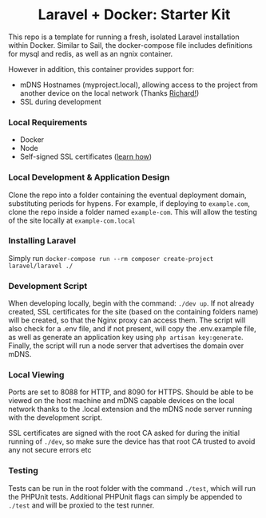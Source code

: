 <h1 align="center">Laravel + Docker: Starter Kit</h1>

This repo is a template for running a fresh, isolated Laravel installation within Docker. Similar to Sail, the docker-compose file includes definitions for mysql and redis, as well as an ngnix container.

However in addition, this container provides support for:
- mDNS Hostnames (myproject.local), allowing access to the project from another device on the local network (Thanks [Richard!](https://github.com/Richie765/mdns-listener))
- SSL during development


### Local Requirements

- Docker
- Node
- Self-signed SSL certificates ([learn how](https://deliciousbrains.com/ssl-certificate-authority-for-local-https-development/))

### Local Development & Application Design

Clone the repo into a folder containing the eventual deployment domain, substituting periods for hypens. For example, if deploying to `example.com`, clone the repo inside a folder named `example-com`. This will allow the testing of the site locally at `example-com.local`

### Installing Laravel

Simply run `docker-compose run --rm composer create-project laravel/laravel ./`

### Development Script

When developing locally, begin with the command: `./dev up`. If not already created, SSL certificates for the site (based on the containing folders name) will be created, so that the Nginx proxy can access them. The script will also check for a .env file, and if not present, will copy the .env.example file, as well as generate an application key using `php artisan key:generate`. Finally, the script will run a node server that advertises the domain over mDNS.

### Local Viewing

Ports are set to 8088 for HTTP, and 8090 for HTTPS. Should be able to be viewed on the host machine and mDNS capable devices on the local network thanks to the .local extension and the mDNS node server running with the development script.

SSL certificates are signed with the root CA asked for during the initial running of `./dev`, so make sure the device has that root CA trusted to avoid any not secure errors etc

### Testing

Tests can be run in the root folder with the command `./test`, which will run the PHPUnit tests. Additional PHPUnit flags can simply be appended to `./test` and will be proxied to the test runner.